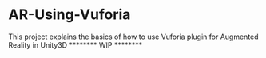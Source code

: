 # AR-Using-Vuforia
This project explains the basics of how to use Vuforia plugin for Augmented Reality in Unity3D
******** WIP ********
